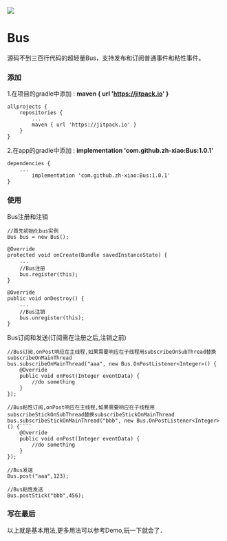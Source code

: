 [![](https://jitpack.io/v/zh-xiao/Bus.svg)](https://jitpack.io/#zh-xiao/Bus)
# Bus 
源码不到三百行代码的超轻量Bus，支持发布和订阅普通事件和粘性事件。
### 添加
1.在项目的gradle中添加 : **maven { url 'https://jitpack.io' }**

	allprojects {
		repositories {
			...
			maven { url 'https://jitpack.io' }
		}
	}
2.在app的gradle中添加 : **implementation 'com.github.zh-xiao:Bus:1.0.1'**

	dependencies {
		...
	        implementation 'com.github.zh-xiao:Bus:1.0.1'
	}
### 使用
Bus注册和注销
```
//首先初始化bus实例
Bus bus = new Bus();

@Override
protected void onCreate(Bundle savedInstanceState) {
    ...
    //Bus注册
    bus.register(this);
}

@Override
public void onDestroy() {
    ...
    //Bus注销
    bus.unregister(this);
}
```
Bus订阅和发送(订阅需在注册之后,注销之前)
```
//Bus订阅,onPost响应在主线程,如果需要响应在子线程用subscribeOnSubThread替换subscribeOnMainThread
bus.subscribeOnMainThread("aaa", new Bus.OnPostListener<Integer>() {
    @Override
    public void onPost(Integer eventData) {
        //do something
    }
});

//Bus粘性订阅,onPost响应在主线程,如果需要响应在子线程用subscribeStickOnSubThread替换subscribeStickOnMainThread
bus.subscribeStickOnMainThread("bbb", new Bus.OnPostListener<Integer>() {````
    @Override
    public void onPost(Integer eventData) {
        //do something
    }
});
         
//Bus发送
Bus.post("aaa",123);

//Bus粘性发送
Bus.postStick("bbb",456);

```
### 写在最后
以上就是基本用法,更多用法可以参考Demo,玩一下就会了．
